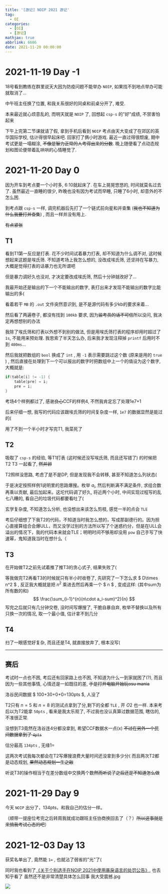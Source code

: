 ```yaml
---
title: '[游记] NOIP 2021 游记'
tag:
  - OI
categories:
  - [OI]
  - [游记]
mathjax: true
abbrlink: 6606
date: 2021-11-20 00:00:00
---
```


# 2021-11-19 Day -1

18号看到教练在群里说天大因为防疫问题不能举办 `NOIP`, 如果找不到地点举办可能就取消了...

中午班主任换了位置, 和我关系很好的同桌和前桌分开了, 难受.

本来最近就心烦意乱的, 而明天就是 `NOIP` 了, 回想起 `csp-s` 的"好"成绩, 不禁害怕起来

下午上完第二节课就请了假, 拿到手机后看到 `NOIP` 考点由天大变成了在郊区的英华国际学校, 估计得很早起床吧. 回家打了俩小时游戏. 最近一直过得很颓废, 期中考试更是一塌糊涂, ~~不像是智力正常的人考得出来的分数~~. 晚上随便看了点动态规划和图论便带着乱哄哄的心情睡觉了.

# 2021-11-20 Day 0

因为开车到考点要一个小时多, 6:10就起床了. 在车上晃晃悠悠的, 时间就莫名过去了. 虽然最近一直睡的很少, 昨晚也没有因为考试而早睡, 只睡了6小时, 却意外的不怎么困. 

到考点跟 `csp-s` 一样, 调完机器后先打了一个链式前向星和并查集 (~~我也不知道为什么我要打并查集~~) , 而且一样并没有用上. 

~~有点紧张~~

## T1

看到T1第一反应是打表. 花不少时间试着暴力打表, 却不知道为什么调不对, 这时候想起来这题是埃氏筛. 不知道考场上我怎么想的, 没改成埃氏筛, 还坚持在写暴力, 大概是觉得打表的话暴力也无所谓吧

但是暴力调好久也没对, 才决定要改成埃氏筛, 然后十分钟就改好了...

我最开始还是输出的下一个不能输出的数字, 表打出来才发现不能输出的数字比能输出的多(

看着若干 `MB` 的 `.out` 文件突然意识到, 是不是源代码有多少kb的要求来着...

然后看了两遍卷子, 都没有找到 `100kb` 要求, 因为~~监考员的话不可信~~所以没问, 我决定再想想别的办法

我除了埃氏筛和打表以外想不到别的做法, 但是用埃氏筛打表的程序却用时超过了 `1s`, 不能用来预处理. 我思索了半天怎么办, 后来我才发现注释掉 `printf` 后用时不到 `400ms`...

然后我就把数组的 `bool` 换成了 `int` , 用 `-1` 表示需要跳过这个数 (原来是用的 `true` ) , 然后直接在处理到下一个可以报出的数字时把数组中上一个的值设为这个数字, 大概就是:

```c++
if(table[i] != -1) {
	table[pre] = i;
	pre = i;
}
```

考场4个样例都过了, 感谢~~良心~~CCF的样例4, 不然我肯定忘了处理1e7+1

后来仔细一想, 我写的代码应该跟埃氏筛的时间复杂度一样, `1e7` 的数据显然是能过的(

用了不到一个半小时才写完T1, 我菜死了

## T2

吸取了 `csp-s` 的经验, 等T1打表 (这时候还没写埃氏筛, 而且还写错了) 的时候把 T2 T3 一起看了, ~~然并卵~~

T2照样没思路, 考虑了是不是DP, 但是发现我不会转移, 甚至不知道怎么列状态(

于是决定按照样例1说明里的思路爆搜。枚举 $a_i$, 然后判断满不满足条件, 求组合数再乘以贡献, 最后加起来。这坨代码调了好久, 将近两个小时, 中间实现过程写的乱七八糟的, 看自己的垃圾代码都要看吐了(

玄学复杂度, 不知道怎么分析, 也没想出来该怎么剪枝, 感觉一半的点会 `TLE`

考后仔细想了下我T2的代码，不知道当时我怎么想的，写成那副德行的。因为担心直接算组合会爆ULL，而又没学过别的方法所以写了个迷惑约分，但是在ULL会溢出的情况下，我的代码本来就会TLE；明明时间不够用却没用 `pow` 自己手写了快速幂，鬼知道我当时在想什么（

## T3

在开始做T2之前先试着推了推T3的贪心式子, 结果失败了(

等我做完T2再看T3的时候就只有半小时收卷了, 先研究了一下怎么求 $ D\times n^2 $ , 反正我大概就是把 $n^2$ 乘进去然后再乘一个 $ n $ , 变成这样: (其中sum为所有数的和)
$$
\frac{\sum_{i-1}^{n}(n\cdot a_i-sum)^2}{n}
$$
写完之后就只有几分钟交卷, 没时间写爆搜了, 干脆自暴自弃, 枚举不替换以及所有只换一次的情况, 取一个最小值, 估计拿不到几分

## T4

扫了一眼感觉好复杂, 而且还是T4, 就直接放弃了, 根本没写(

---

## 赛后

考试时一点也不困, 考后还有回家路上也不困, 不知道为什么一到家就困了(?), 而且因为一些其他事情, 心情还是一如既往的差, ~~于是打开电脑开始玩osu mania~~

洛谷民间数据 $ 100+30+0+0=130pts $, 人没了

T2只有 $n=5$ 和 $n=8$ 的测试点拿到了分,剩下的全都 `TLE` , 开 $O2$ 也一样. 本来考后以为T2能拿 `50pts` , 看来是我太乐观了, 不过我也没认真算过数据范围, 瞎估的, 不准很正常.

没想到T3竟然在洛谷连4分都没拿到, 希望CCF数据水一点(x)
~~不过在另外一个民间数据拿到了 `4pts`~~

估分最高 `134pts` , 无缘1=

这两次考试我每次都会在T2写爆搜浪费大量时间还没拿到多少分(
而且两次T2都是动态规划, ~~果然动态规划一生之敌~~

听说T3的操作相当于在差分数组中交换两个数~~然而听说了之后还是不知道怎么做~~

# 2021-11-29 Day 9

今天 `NOIP` 出分了，134pts，和我自己的估分一样。

（顺带一提座位考完之后转周我就成功跟班主任协商换回去了（？）~~所以这事就是来搞我考试心态的吧~~）

# 2021-12-03 Day 13

获奖名单出了, 竟然能 `1=` , 也就沾了弱省的"光"了(

同时我也看到了[《关于个别选手在NOIP 2021中使用暴戾语言的处罚公告》](https://www.noi.cn/xw/2021-12-03/750909.shtml), 也去知乎看了
虽然还不是非常清楚具体怎么回事
我大受震撼.jpg

![](https://s6.jpg.cm/2021/11/29/LPzIGy.jpg)